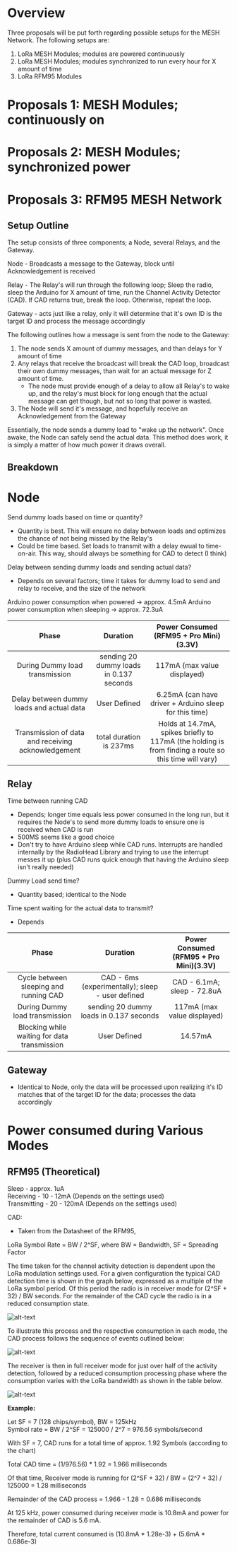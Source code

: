 # Overview
Three proposals will be put forth regarding possible setups for the MESH Network. The following setups are:
1. LoRa MESH Modules; modules are powered continuously
2. LoRa MESH Modules; modules synchronized to run every hour for X amount of time
3. LoRa RFM95 Modules


# Proposals 1: MESH Modules; continuously on


# Proposals 2: MESH Modules; synchronized power


# Proposals 3: RFM95 MESH Network

## Setup Outline

The setup consists of three components; a Node, several Relays, and the Gateway. 

Node - Broadcasts a message to the Gateway, block until Acknowledgement is received

Relay - The Relay's will run through the following loop; Sleep the radio, sleep the Arduino for X amount of time, run the Channel Activity Detector (CAD). If CAD returns true, break the loop. Otherwise, repeat the loop.

Gateway - acts just like a relay, only it will determine that it's own ID is the target ID and process the message accordingly

The following outlines how a message is sent from the node to the Gateway:
1. The node sends X amount of dummy messages, and than delays for Y amount of time
2. Any relays that receive the broadcast will break the CAD loop, broadcast their own dummy messages, than wait for an actual message for Z amount of time.
	* The node must provide enough of a delay to allow all Relay's to wake up, and the relay's must block for long enough that the actual message can get though, but not so long that power is wasted.
3. The Node will send it's message, and hopefully receive an Acknowledgement from the Gateway


Essentially, the node sends a dummy load to "wake up the network". Once awake, the Node can safely send the actual data. This method does work, it is simply a matter of how much power it draws overall.

## Breakdown

# Node

Send dummy loads based on time or quantity?
* Quantity is best. This will ensure no delay between loads and optimizes the chance of not being missed by the Relay's
* Could be time based. Set loads to transmit with a delay ewual to time-on-air. This way, should always be something for CAD to detect (I think)

Delay between sending dummy loads and sending actual data?
* Depends on several factors; time it takes for dummy load to send and relay to receive, and the size of the network

Arduino power consumption when powered -> approx. 4.5mA
Arduino power consumption when sleeping -> approx. 72.3uA

| Phase  | Duration  | Power Consumed (RFM95 + Pro Mini)(3.3V) |
|:------:|:---------:|:---------------------------------------:|
| During Dummy load transmission | sending 20 dummy loads in 0.137 seconds | 117mA (max value displayed) |
| Delay between dummy loads and actual data | User Defined | 6.25mA (can have driver + Arduino sleep for this time) 																				      |
| Transmission of data and receiving acknowledgement | total duration is 237ms | Holds at 14.7mA, spikes briefly to 117mA (the holding is from finding a route so this time will vary) 		   		  |


## Relay

Time between running CAD
* Depends; longer time equals less power consumed in the long run, but it requires the Node's to send more dummy loads to ensure one is received when CAD is run
* 500MS seems like a good choice
* Don't try to have Arduino sleep while CAD runs. Interrupts are handled internally by the RadioHead Library and trying to use the interrupt messes it up (plus CAD runs quick enough that having the Arduino sleep isn't really needed)

Dummy Load send time?
* Quantity based; identical to the Node


Time spent waiting for the actual data to transmit?
* Depends



| Phase  | Duration  | Power Consumed (RFM95 + Pro Mini)(3.3V) |
|:------:|:---------:|:---------------------------------------:|
| Cycle between sleeping and running CAD | CAD - 6ms (experimentally); sleep - user defined | CAD - 6.1mA; sleep - 72.8uA |
| During Dummy load transmission | sending 20 dummy loads in 0.137 seconds | 117mA (max value displayed) | 
| Blocking while waiting for data transmission | User Defined | 14.57mA |



## Gateway
* Identical to Node, only the data will be processed upon realizing it's ID matches that of the target ID for the data; processes the data accordingly

# Power consumed during Various Modes
## RFM95 (Theoretical)

Sleep - approx. 1uA  
Receiving - 10 - 12mA (Depends on the settings used)  
Transmitting - 20 - 120mA (Depends on the settings used)  

CAD:  
* Taken from the Datasheet of the RFM95,

LoRa Symbol Rate = BW / 2^SF, where BW = Bandwidth, SF = Spreading Factor

The time taken for the channel activity detection is dependent upon the LoRa modulation settings used. For a given configuration the typical CAD detection time is shown in the graph below, expressed as a multiple of the LoRa symbol period. Of this period the radio is in receiver mode for (2^SF + 32) / BW seconds. For the remainder of the CAD cycle the radio is in a reduced consumption state.

![alt-text][CAD as a Function of SF]

To illustrate this process and the respective consumption in each mode, the CAD process follows the sequence of events outlined below:

![alt-text][Consumption Profile of the LoRa CAD profile]

The receiver is then in full receiver mode for just over half of the activity detection, followed by a reduced consumption processing phase where the consumption varies with the LoRa bandwidth as shown in the table below.

![alt-text][LoRa CAD Consumption Figure]


**Example:**

Let SF = 7 (128 chips/symbol), BW = 125kHz  
Symbol rate = BW / 2^SF = 125000 / 2^7 = 976.56 symbols/second

With SF = 7, CAD runs for a total time of approx. 1.92 Symbols (according to the chart)

Total CAD time = (1/976.56) * 1.92 = 1.966 milliseconds

Of that time, Receiver mode is running for (2^SF + 32) / BW = (2^7 + 32) / 125000 = 1.28 milliseconds


Remainder of the CAD process = 1.966 - 1.28 = 0.686 milliseconds

At 125 kHz, power consumed during receiver mode is 10.8mA and power for the remainder of CAD is 5.6 mA.

Therefore, total current consumed is (10.8mA * 1.28e-3) + (5.6mA * 0.686e-3)





[CAD as a Function of SF]:https://i.ibb.co/J5spnY6/CAD-as-a-Function-of-SF.png
[Consumption Profile of the LoRa CAD profile]: https://i.ibb.co/3fd2R2v/Consumption-Profile-of-the-Lo-Ra-CAD-profile.png 
[LoRa CAD Consumption Figure]: https://i.ibb.co/FsSK3RP/Lo-Ra-CAD-Consumption-Figure.png